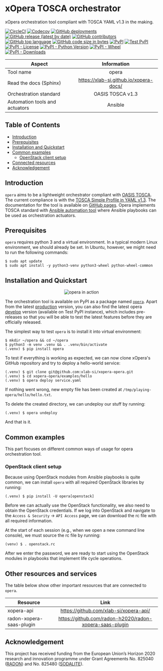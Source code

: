 # xOpera TOSCA orchestrator
xOpera orchestration tool compliant with TOSCA YAML v1.3 in the making.

[![CircleCI](https://img.shields.io/circleci/build/github/xlab-si/xopera-opera?label=circleci)](https://app.circleci.com/pipelines/github/xlab-si/xopera-opera)
[![Codecov](https://img.shields.io/codecov/c/github/xlab-si/xopera-opera)](https://codecov.io/gh/xlab-si/xopera-opera)
[![GitHub deployments](https://img.shields.io/github/deployments/xlab-si/xopera-opera/github-pages?label=documentation)](https://xlab-si.github.io/xopera-opera/)
[![GitHub release (latest by date)](https://img.shields.io/github/v/release/xlab-si/xopera-opera)](https://github.com/xlab-si/xopera-opera/releases)
[![GitHub contributors](https://img.shields.io/github/contributors/xlab-si/xopera-opera)](https://github.com/xlab-si/xopera-opera/graphs/contributors)
[![GitHub top language](https://img.shields.io/github/languages/top/xlab-si/xopera-opera)](https://github.com/xlab-si/xopera-opera)
[![GitHub code size in bytes](https://img.shields.io/github/languages/code-size/xlab-si/xopera-opera)](https://github.com/xlab-si/xopera-opera)
[![PyPI](https://img.shields.io/pypi/v/opera)](https://pypi.org/project/opera/)
[![Test PyPI](https://img.shields.io/badge/test%20pypi-dev%20version-blueviolet)](https://test.pypi.org/project/opera/)
[![PyPI - License](https://img.shields.io/pypi/l/opera)](https://github.com/xlab-si/xopera-opera/blob/master/LICENSE)
[![PyPI - Python Version](https://img.shields.io/pypi/pyversions/opera)](https://pypi.org/project/opera/)
[![PyPI - Wheel](https://img.shields.io/pypi/wheel/opera)](https://pypi.org/project/opera/)
[![PyPI - Downloads](https://img.shields.io/pypi/dm/opera)](https://pypi.org/project/opera/)

| Aspect                         | Information                            |
| ------------------------------ |:--------------------------------------:|
| Tool name                      | opera                                  |
| Read the docs (Sphinx)         | https://xlab-si.github.io/xopera-docs/ |
| Orchestration standard         | OASIS TOSCA v1.3                       |
| Automation tools and actuators | Ansible                                |

## Table of Contents
  - [Introduction](#introduction)
  - [Prerequisites](#prerequisites)
  - [Installation and Quickstart](#installation-and-quickstart)
  - [Common examples](#common-examples)
    - [OpenStack client setup](#openstack-client-setup)
  - [Connected resources](#other-resources-and-services)
  - [Acknowledgement](#acknowledgement)

## Introduction
`opera` aims to be a lightweight orchestrator compliant with 
[OASIS TOSCA](https://www.oasis-open.org/committees/tc_home.php?wg_abbrev=tosca).
The current compliance is with the 
[TOSCA Simple Profile in YAML v1.3](https://docs.oasis-open.org/tosca/TOSCA-Simple-Profile-YAML/v1.3/TOSCA-Simple-Profile-YAML-v1.3.html).
The documentation for the tool is available on [GitHub pages](https://xlab-si.github.io/xopera-docs/).
Opera implements TOSCA standard with [Ansible automation tool](https://www.ansible.com/) 
where Ansible playbooks can be used as orchestration actuators.

## Prerequisites
`opera` requires python 3 and a virtual environment. In a typical modern
Linux environment, we should already be set. In Ubuntu, however, we
might need to run the following commands:

    $ sudo apt update
    $ sudo apt install -y python3-venv python3-wheel python-wheel-common

## Installation and Quickstart
<p align="center">
  <img src="https://raw.githubusercontent.com/xlab-si/xopera-opera/master/docs/images/opera_cli.svg?sanitize=true" alt="opera in action">
</p>

The orchestration tool is available on PyPI as a package named [`opera`](https://pypi.org/project/opera/).
Apart from the latest [production](https://pypi.org/project/opera/#history) 
version, you can also find the latest opera [develop](https://test.pypi.org/project/opera/#history) 
version (available on Test PyPI instance), which includes pre-releases so that 
you will be able to test the latest features before they are officially released.

The simplest way to test `opera` is to install it into virtual
environment:

    $ mkdir ~/opera && cd ~/opera
    $ python3 -m venv .venv && . .venv/bin/activate
    (.venv) $ pip install opera

To test if everything is working as expected, we can now clone xOpera's
GitHub repository and try to deploy a hello-world service:

    (.venv) $ git clone git@github.com:xlab-si/xopera-opera.git
    (.venv) $ cd xopera-opera/examples/hello
    (.venv) $ opera deploy service.yaml

If nothing went wrong, new empty file has been created at
`/tmp/playing-opera/hello/hello.txt`.

To delete the created directory, we can undeploy our stuff by running:

    (.venv) $ opera undeploy

And that is it.

## Common examples
This part focuses on different common ways of usage for opera orchestration tool. 

### OpenStack client setup
Because using OpenStack modules from Ansible playbooks is quite common,
we can install `opera` with all required OpenStack libraries by running:

    (.venv) $ pip install -U opera[openstack]

Before we can actually use the OpenStack functionality, we also need to
obtain the OpenStack credentials. If we log into OpenStack and navigate
to the `Access & Security` -\> `API Access` page, we can download the rc
file with all required information.

At the start of each session (e.g., when we open a new command line
console), we must source the rc file by running:

    (venv) $ . openstack.rc

After we enter the password, we are ready to start using the OpenStack
modules in playbooks that implement life cycle operations.

## Other resources and services
The table below show other important resources that are connected to `opera`.

| Resource                 | Link                                                    |
| ------------------------ |:-------------------------------------------------------:|
| xopera-api               | https://github.com/xlab-si/xopera-api/                  |
| radon-xopera-saas-plugin | https://github.com/radon-h2020/radon-xopera-saas-plugin |

## Acknowledgement
This project has received funding from the European Union’s Horizon 2020
research and innovation programme under Grant Agreements No. 825040 
([RADON](http://radon-h2020.eu/)) and No. 825480 ([SODALITE](http://www.sodalite.eu/)).
